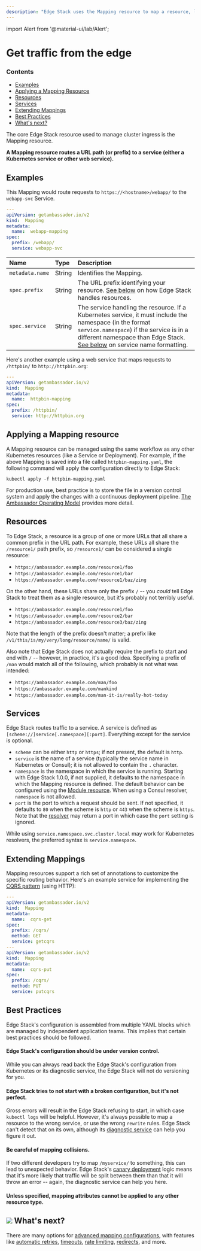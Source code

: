 ```yaml
---
description: "Edge Stack uses the Mapping resource to map a resource, like a URL prefix, to a Kubernetes service or web service."
---
```


import Alert from '@material-ui/lab/Alert';

# Get traffic from the edge

<div class="docs-article-toc">
<h3>Contents</h3>

* [Examples](#examples)
* [Applying a Mapping Resource](#applying-a-mapping-resouce)
* [Resources](#resources)
* [Services](#services)
* [Extending Mappings](#extending-mappings)
* [Best Practices](#best-practices)
* [What's next?](#img-classos-logo-srcimageslogopng-whats-next)

</div>

The core Edge Stack resource used to manage cluster ingress is the Mapping resource. 

**A Mapping resource routes a URL path (or prefix) to a service (either a Kubernetes service or other web service).**

## Examples

This Mapping would route requests to `https://<hostname>/webapp/` to the `webapp-svc` Service.

```yaml
---
apiVersion: getambassador.io/v2
kind:  Mapping
metadata:
  name:  webapp-mapping
spec:
  prefix: /webapp/
  service: webapp-svc
```

| Name | Type | Description |
| :--- | :--- | :--- |
| `metadata.name` | String | Identifies the Mapping. |
| `spec.prefix` | String | The URL prefix identifying your resource. [See below](#resources) on how Edge Stack handles resources. |
| `spec.service` | String | The service handling the resource.  If a Kubernetes service, it must include the namespace (in the format `service.namespace`) if the service is in a different namespace than Edge Stack. [See below](#services) on service name formatting.|

Here's another example using a web service that maps requests to `/httpbin/` to `http://httpbin.org`:

```yaml
---
apiVersion: getambassador.io/v2
kind:  Mapping
metadata:
  name:  httpbin-mapping
spec:
  prefix: /httpbin/
  service: http://httpbin.org
```

## Applying a Mapping resource

A Mapping resource can be managed using the same workflow as any other Kubernetes resources (like a Service or Deployment). For example, if the above Mapping is saved into a file called `httpbin-mapping.yaml`, the following command will apply the configuration directly to Edge Stack:

```
kubectl apply -f httpbin-mapping.yaml
```

<Alert severity="info">For production use, best practice is to store the file in a version control system and apply the changes with a continuous deployment pipeline. <a href="../../topics/concepts/gitops-continuous-delivery">The Ambassador Operating Model</a> provides more detail.</Alert>

## Resources

To Edge Stack, a resource is a group of one or more URLs that all share a common prefix in the URL path. For example, these URLs all share the `/resource1/` path prefix, so `/resource1/` can be considered a single resource:

* `https://ambassador.example.com/resource1/foo`
* `https://ambassador.example.com/resource1/bar`
* `https://ambassador.example.com/resource1/baz/zing`

On the other hand, these URLs share only the prefix `/` -- you _could_ tell Edge Stack to treat them as a single resource, but it's probably not terribly useful.

* `https://ambassador.example.com/resource1/foo`
* `https://ambassador.example.com/resource2/bar`
* `https://ambassador.example.com/resource3/baz/zing`

Note that the length of the prefix doesn't matter; a prefix like `/v1/this/is/my/very/long/resource/name/` is valid.

Also note that Edge Stack does not actually require the prefix to start and end with `/` -- however, in practice, it's a good idea. Specifying a prefix of `/man` would match all of the following, which probably is not what was intended:

* `https://ambassador.example.com/man/foo`
* `https://ambassador.example.com/mankind`
* `https://ambassador.example.com/man-it-is/really-hot-today`

## Services

Edge Stack routes traffic to a service. A service is defined as `[scheme://]service[.namespace][:port]`.  Everything except for the service is optional.

- `scheme` can be either `http` or `https`; if not present, the default is `http`.
- `service` is the name of a service (typically the service name in Kubernetes or Consul); it is not allowed to contain the `.` character.
- `namespace` is the namespace in which the service is running. Starting with Edge Stack 1.0.0, if not supplied, it defaults to the namespace in which the Mapping resource is defined. The default behavior can be configured using the [Module resource](../../topics/running/ambassador). When using a Consul resolver, `namespace` is not allowed.
- `port` is the port to which a request should be sent. If not specified, it defaults to `80` when the scheme is `http` or `443` when the scheme is `https`. Note that the [resolver](../../topics/running/resolvers) may return a port in which case the `port` setting is ignored.

<Alert severity="info">While using <code>service.namespace.svc.cluster.local</code> may work for Kubernetes resolvers, the preferred syntax is <code>service.namespace</code>.</Alert>


## Extending Mappings

Mapping resources support a rich set of annotations to customize the specific routing behavior.  Here's an example service for implementing the [CQRS pattern](https://docs.microsoft.com/en-us/azure/architecture/patterns/cqrs) (using HTTP):

```yaml
---
apiVersion: getambassador.io/v2
kind:  Mapping
metadata:
  name:  cqrs-get
spec:
  prefix: /cqrs/
  method: GET
  service: getcqrs
---
apiVersion: getambassador.io/v2
kind:  Mapping
metadata:
  name:  cqrs-put
spec:
  prefix: /cqrs/
  method: PUT
  service: putcqrs
```

## Best Practices

Edge Stack's configuration is assembled from multiple YAML blocks which are managed by independent application teams. This implies that certain best practices should be followed.

#### Edge Stack's configuration should be under version control.

While you can always read back the Edge Stack's configuration from Kubernetes or its diagnostic service, the Edge Stack will not do versioning for you.

#### Edge Stack tries to not start with a broken configuration, but it's not perfect.

Gross errors will result in the Edge Stack refusing to start, in which case `kubectl logs` will be helpful. However, it's always possible to map a resource to the wrong service, or use the wrong `rewrite` rules. Edge Stack can't detect that on its own, although its [diagnostic service](../../topics/running/diagnostics/) can help you figure it out.

#### Be careful of mapping collisions.

If two different developers try to map `/myservice/` to something, this can lead to unexpected behavior. Edge Stack's [canary deployment](../../topics/using/canary/) logic means that it's more likely that traffic will be split between them than that it will throw an error -- again, the diagnostic service can help you here.

#### Unless specified, mapping attributes cannot be applied to any other resource type.

## <img class="os-logo" src="../../../../../images/logo.png"/> What's next?

There are many options for [advanced mapping configurations](../../topics/using/mappings), with features like [automatic retries](../../topics/using/retries/), [timeouts](../../topics/using/timeouts/), [rate limiting](../../topics/using/rate-limits/), [redirects](../../topics/using/redirects/), and more.